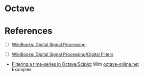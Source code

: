# Octave


# References

- [ ] [WikiBooks: Digital Signal Processing](https://en.wikibooks.org/wiki/Digital_Signal_Processing)

- [ ] [WikiBooks: Digital Signal Processing/Digital Filters](https://en.wikibooks.org/wiki/Digital_Signal_Processing/Digital_Filters#FIR_Filters)
* [Filtering a time-series in Octave/Sciplot](https://en.wikibooks.org/wiki/Digital_Signal_Processing/Digital_Filters#Filtering_a_time-series_in_Octave/Sciplot) With [octave-online.net](https://octave-online.net) Examples
